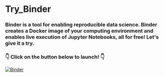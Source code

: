 # Try_Binder

### Binder is a tool for enabling reproducible data science. Binder creates a Docker image of your computing environment and enables live execution of Jupyter Notebooks, all for free! Let's give it a try. 

### :point_down: Click on the button below to launch! :point_down:

[![Binder](https://mybinder.org/badge_logo.svg)](https://mybinder.org/v2/gh/EricKeenan/try_Binder/master)
